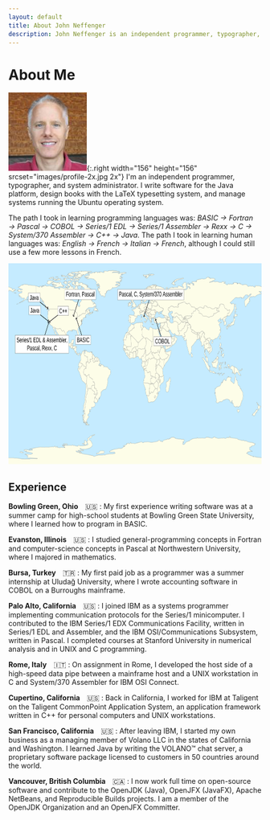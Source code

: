```yaml
---
layout: default
title: About John Neffenger
description: John Neffenger is an independent programmer, typographer, and system administrator.
---
```


# About Me

![Picture of John Neffenger](images/profile-1x.jpg){:.right width="156" height="156" srcset="images/profile-2x.jpg 2x"}
I'm an independent programmer, typographer, and system administrator.
I write software for the Java platform, design books with the LaTeX typesetting system, and manage systems running the Ubuntu operating system.

The path I took in learning programming languages was: *BASIC → Fortran → Pascal → COBOL → Series/1 EDL → Series/1 Assembler → Rexx → C → System/370 Assembler → C++ → Java*.
The path I took in learning human languages was: *English → French → Italian → French*, although I could still use a few more lessons in French.

<picture>
<source media="(prefers-color-scheme: light)" srcset="images/mypath-1x.png 1x, images/mypath-2x.png 2x">
<source media="(prefers-color-scheme: dark)" srcset="images/mypath-1x-dark.png 1x, images/mypath-2x-dark.png 2x">
<img src="images/mypath.svg" width="800" height="400" alt="World map with labels showing my path in learning programming languages">
</picture>

## Experience

**Bowling Green, Ohio**&emsp;🇺🇸
: My first experience writing software was at a summer camp for high-school students at Bowling Green State University, where I learned how to program in BASIC.

**Evanston, Illinois**&emsp;🇺🇸
: I studied general-programming concepts in Fortran and computer-science concepts in Pascal at Northwestern University, where I majored in mathematics.

**Bursa, Turkey**&emsp;🇹🇷
: My first paid job as a programmer was a summer internship at Uludağ University, where I wrote accounting software in COBOL on a Burroughs mainframe.

**Palo Alto, California**&emsp;🇺🇸
: I joined IBM as a systems programmer implementing communication protocols for the Series/1 minicomputer.
I contributed to the IBM Series/1 EDX Communications Facility, written in Series/1 EDL and Assembler, and the IBM OSI/Communications Subsystem, written in Pascal.
I completed courses at Stanford University in numerical analysis and in UNIX and C programming.

**Rome, Italy**&emsp;🇮🇹
: On assignment in Rome, I developed the host side of a high-speed data pipe between a mainframe host and a UNIX workstation in C and System/370 Assembler for IBM OSI Connect.

**Cupertino, California**&emsp;🇺🇸
: Back in California, I worked for IBM at Taligent on the Taligent CommonPoint Application System, an application framework written in C++ for personal computers and UNIX workstations.

**San Francisco, California**&emsp;🇺🇸
: After leaving IBM, I started my own business as a managing member of Volano LLC in the states of California and Washington.
I learned Java by writing the VOLANO™ chat server, a proprietary software package licensed to customers in 50 countries around the world.

**Vancouver, British Columbia**&emsp;🇨🇦
: I now work full time on open-source software and contribute to the OpenJDK (Java), OpenJFX (JavaFX), Apache NetBeans, and Reproducible Builds projects.
I am a member of the OpenJDK Organization and an OpenJFX Committer.
